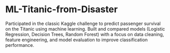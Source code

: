 # ML-Titanic-from-Disaster
Participated in the classic Kaggle challenge to predict passenger survival on the Titanic using machine learning. Built and compared models (Logistic Regression, Decision Trees, Random Forest) with a focus on data cleaning, feature engineering, and model evaluation to improve classification performance.

